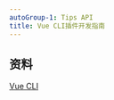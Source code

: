 ```yaml
---
autoGroup-1: Tips API
title: Vue CLI插件开发指南
---
```


## 资料
[Vue CLI](https://cli.vuejs.org/zh/dev-guide/plugin-dev.html)
